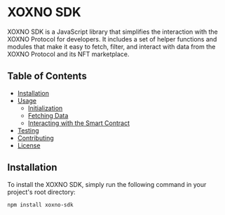 # XOXNO SDK

XOXNO SDK is a JavaScript library that simplifies the interaction with the XOXNO Protocol for developers. It includes a set of helper functions and modules that make it easy to fetch, filter, and interact with data from the XOXNO Protocol and its NFT marketplace.

## Table of Contents

- [Installation](#installation)
- [Usage](#usage)
  - [Initialization](#initialization)
  - [Fetching Data](#fetching-data)
  - [Interacting with the Smart Contract](#interacting-with-the-smart-contract)
- [Testing](#testing)
- [Contributing](#contributing)
- [License](#license)

## Installation

To install the XOXNO SDK, simply run the following command in your project's root directory:

```bash
npm install xoxno-sdk
```
